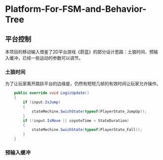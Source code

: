 # Platform-For-FSM-and-Behavior-Tree
## 平台控制
 
本项目的移动输入借鉴了2D平台游戏《蔚蓝》的部分设计思路：土狼时间、预输入缓冲，已经一些运动的参数可以调节。
### 土狼时间
为了让玩家离开跳跃平台的边缘是，仍然有短短几帧的有效时间让玩家允许操作。
```csharp
    public override void LogicUpdate()
    {
        if (input.IsJump)
        {
            stateMechine.SwichState(typeof(PlayerState_JumpUp));
        }
        if (!input.IsMove || coyoteTime < StateDuration)
        {
            stateMechine.SwichState(typeof(PlayerState_Fall));
        }
    }
```

### 预输入缓冲
